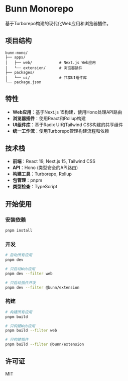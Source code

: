 # Bunn Monorepo

基于Turborepo构建的现代化Web应用和浏览器插件。

## 项目结构

```
bunn-mono/
├── apps/
│   ├── web/            # Next.js Web应用
│   └── extension/      # 浏览器插件
├── packages/
│   └── ui/             # 共享UI组件库
└── package.json
```

## 特性

- **Web应用**：基于Next.js 15构建，使用Hono处理API路由
- **浏览器插件**：使用React和Rollup构建
- **UI组件库**：基于Radix UI和Tailwind CSS构建的共享组件
- **统一工作流**：使用Turborepo管理构建流程和依赖

## 技术栈

- **前端**：React 19, Next.js 15, Tailwind CSS
- **API**：Hono (类型安全的API路由)
- **构建工具**：Turborepo, Rollup
- **包管理**：pnpm
- **类型检查**：TypeScript

## 开始使用

### 安装依赖

```bash
pnpm install
```

### 开发

```bash
# 启动所有应用
pnpm dev

# 只启动Web应用
pnpm dev --filter web

# 只启动插件开发
pnpm dev --filter @bunn/extension
```

### 构建

```bash
# 构建所有应用
pnpm build

# 只构建Web应用
pnpm build --filter web

# 只构建插件
pnpm build --filter @bunn/extension
```

## 许可证

MIT 
